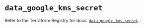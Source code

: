 # `data_google_kms_secret`

Refer to the Terraform Registry for docs: [`data_google_kms_secret`](https://registry.terraform.io/providers/hashicorp/google-beta/6.9.0/docs/data-sources/google_kms_secret).
